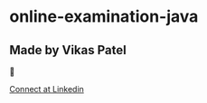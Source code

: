 # online-examination-java

## Made by Vikas Patel 


:rocket:

[Connect at Linkedin](https://www.linkedin.com/in/vikkyp20/)